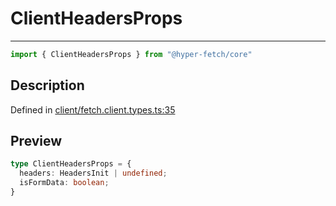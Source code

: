 

# ClientHeadersProps

<div class="api-docs__separator" data-reactroot="">

---

</div><div class="api-docs__import" data-reactroot="">

```ts
import { ClientHeadersProps } from "@hyper-fetch/core"
```

</div><div class="api-docs__section">

## Description

</div><div class="api-docs__description"><span class="api-docs__do-not-parse">



</span></div><p class="api-docs__definition">

Defined in [client/fetch.client.types.ts:35](https://github.com/BetterTyped/hyper-fetch/blob/9cf1f580/packages/core/src/client/fetch.client.types.ts#L35)

</p><div class="api-docs__section">

## Preview

</div><div class="api-docs__preview type">

```ts
type ClientHeadersProps = {
  headers: HeadersInit | undefined; 
  isFormData: boolean; 
}
```

</div>
